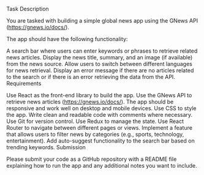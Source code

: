 Task Description

You are tasked with building a simple global news app using the GNews API (https://gnews.io/docs/).

The app should have the following functionality:

A search bar where users can enter keywords or phrases to retrieve related news articles.
Display the news title, summary, and an image (if available) from the news source.
Allow users to switch between different languages for news retrieval.
Display an error message if there are no articles related to the search or if there is an error retrieving the data from the API.
Requirements

Use React as the front-end library to build the app.
Use the GNews API to retrieve news articles (https://gnews.io/docs/).
The app should be responsive and work well on desktop and mobile devices.
Use CSS to style the app.
Write clean and readable code with comments where necessary.
Use Git for version control.
Use Redux to manage the state.
Use React Router to navigate between different pages or views.
Implement a feature that allows users to filter news by categories (e.g., sports, technology, entertainment).
Add auto-suggest functionality to the search bar based on trending keywords.
Submission

Please submit your code as a GitHub repository with a README file explaining how to run the app and any additional notes you want to include.




